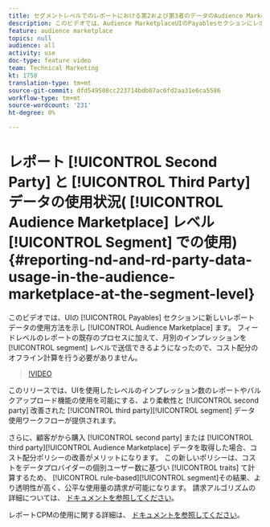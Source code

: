 ```yaml
---
title: セグメントレベルでのレポートにおける第2および第3者のデータのAudience Marketplace使用
description: このビデオでは、Audience MarketplaceUIのPayablesセクションにレポートデータの新しい使用方法を示します。 フィードレベルのレポートの既存のプロセスに加えて、月別のインプレッションをセグメントレベルで送信できるようになったので、コスト配分のオフライン計算を行う必要がありません。
feature: audience marketplace
topics: null
audience: all
activity: use
doc-type: feature video
team: Technical Marketing
kt: 1758
translation-type: tm+mt
source-git-commit: dfd549508cc223714bdb07ac6fd2aa31e6ca5586
workflow-type: tm+mt
source-wordcount: '231'
ht-degree: 0%

---
```



# レポート [!UICONTROL Second Party] と [!UICONTROL Third Party] データの使用状況( [!UICONTROL Audience Marketplace] レベル [!UICONTROL Segment] での使用) {#reporting-nd-and-rd-party-data-usage-in-the-audience-marketplace-at-the-segment-level}

このビデオでは、UIの [!UICONTROL Payables] セクションに新しいレポートデータの使用方法を示し [!UICONTROL Audience Marketplace] ます。 フィードレベルのレポートの既存のプロセスに加えて、月別のインプレッションを [!UICONTROL segment] レベルで送信できるようになったので、コスト配分のオフライン計算を行う必要がありません。

>[!VIDEO](https://video.tv.adobe.com/v/25522/?quality=12)

このリリースでは、UIを使用したレベルのインプレッション数のレポートやバルクアップロード機能の使用を可能にする、より柔軟性と [!UICONTROL second party] 改善された [!UICONTROL third party][!UICONTROL segment] データ使用ワークフローが提供されます。

さらに、顧客がから購入 [!UICONTROL second party] または [!UICONTROL third party][!UICONTROL Audience Marketplace] データを取得した場合、コスト配分ポリシーの改善がメリットになります。 この新しいポリシーは、コストをデータプロバイダーの個別ユーザー数に基づい [!UICONTROL traits] て計算するため、 [!UICONTROL rule-based][!UICONTROL segment]その結果、より透明性が高く、公平な使用量の請求が可能になります。 請求アルゴリズムの詳細については、 [ドキュメントを参照してください](https://experiencecloud.adobe.com/resources/help/en_US/aam/marketplace_cpm_billing.html)。

レポートCPMの使用に関する詳細は、 [ドキュメントを参照してください](https://experiencecloud.adobe.com/resources/help/en_US/aam/t_marketplace_report_cpm_usage.html)。